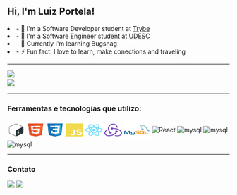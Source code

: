 ## Hi, I'm Luiz Portela!

<div align="center">
<!--   <img height="150px" align="right" src="https://theme.zdassets.com/theme_assets/9633455/9814df697eaf49815d7df109110815ff887b3457.png" /> -->
  <div align="left" style="display: inline_block">
    <li>- 🔭 I'm a Software Developer student at <a href="https://betrybe.com">Trybe</a></li>
    <li>- 🔭 I'm a Software Engineer student at <a href="https://www.udesc.br/">UDESC</a></li>
    <li>- 🌱 Currently I'm learning Bugsnag</li>
    <li>- ⚡ Fun fact: I love to learn, make conections and traveling</li>
  </div>
</div>

---

<div>
  <img height="180em" padding-top="240em" src="https://github-readme-stats.vercel.app/api?username=LuizFJP&show_icons=true&theme=dracula&include_all_commits=true&count_private=true&icon_color=2FC18C&title_color=2FC18C&bg_color=1A1D21"/>
 </div>
 <div>
  <img height="400em"style="display: inline_block" src="https://github-readme-stats.vercel.app/api/top-langs/?username=anuraghazra&langs_count=8)](https://github.com/LuizFJP/github-readme-stats"/>
</div>

---

### Ferramentas e tecnologias que utilizo:

<div>
  <img align="center" alt="bash" height="30" width="40" src="https://raw.githubusercontent.com/devicons/devicon/master/icons/bash/bash-original.svg">
  <img align="center" alt="HTML" height="30" width="40" src="https://raw.githubusercontent.com/devicons/devicon/master/icons/html5/html5-original.svg">
  <img align="center" alt="CSS" height="30" width="40" src="https://raw.githubusercontent.com/devicons/devicon/master/icons/css3/css3-original.svg">
  <img align="center" alt="Js" height="30" width="40" src="https://raw.githubusercontent.com/devicons/devicon/master/icons/javascript/javascript-plain.svg">
  <img align="center" alt="React" height="30" width="40" src="https://raw.githubusercontent.com/devicons/devicon/master/icons/react/react-original.svg">
  <img align="center" alt="redux" height="30" width="40" src="https://raw.githubusercontent.com/devicons/devicon/master/icons/redux/redux-original.svg">
  <img align="center" alt="mysql" height="45" width="60" src="https://raw.githubusercontent.com/devicons/devicon/master/icons/mysql/mysql-original-wordmark.svg">
  <img align="center" alt="React" height="30" width="40" src="https://cdn.jsdelivr.net/gh/devicons/devicon/icons/typescript/typescript-plain.svg" />
  <img align="center" alt="mysql" height="45" width="60" src="https://cdn.jsdelivr.net/gh/devicons/devicon/icons/sequelize/sequelize-original.svg" />
  <img align="center" alt="mysql" height="45" width="60" src="https://cdn.jsdelivr.net/gh/devicons/devicon/icons/jest/jest-plain.svg" />
  <img align="center" alt="mysql" height="45" width="60" src="https://cdn.jsdelivr.net/gh/devicons/devicon/icons/python/python-original.svg" />



</div>

---

### Contato

<div>
  <a href="https://www.linkedin.com/in/luiz-portela/" target="_blank"><img src="https://img.shields.io/badge/-LinkedIn-%230077B5?style=for-the-badge&logo=linkedin&logoColor=white" target="_blank"></a> 
  <a href = "mailto:luizfjportela@gmail.com"><img src="https://img.shields.io/badge/-Gmail-%23333?style=for-the-badge&logo=gmail&logoColor=white" target="_blank"></a>
  
</div>

<!--START_SECTION:waka-->
<!--END_SECTION:waka-->
